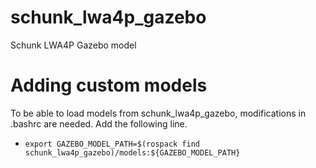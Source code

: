 # schunk_lwa4p_gazebo
Schunk LWA4P Gazebo model


# Adding custom models
To be able to load models from schunk_lwa4p_gazebo, modifications in .bashrc are needed. Add the following line.
* `export GAZEBO_MODEL_PATH=$(rospack find schunk_lwa4p_gazebo)/models:${GAZEBO_MODEL_PATH}`
